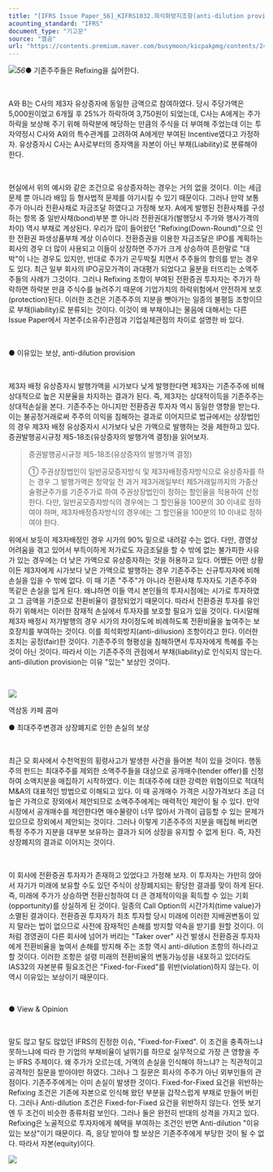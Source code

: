 ```yaml
---
title: "[IFRS Issue Paper_56]_KIFRS1032.희석화방지조항(anti-dilution provision)과 Fixed-for-Fixed ②"
acounting_standard: "IFRS"
document_type: "기고문"
source: "엘곰"
url: "https://contents.premium.naver.com/busymoon/kicpakpmg/contents/240303214944752jf"
---
```

![](https://n2.news.naver.com/l.gif?type=content)*56*● 기존주주들은 Refixing을 싫어한다.

​

A와 B는 C사의 제3자 유상증자에 동일한 금액으로 참여하였다. 당시 주당가액은 5,000원이었고 6개월 후 25%가 하락하여 3,750원이 되었는데, C사는 A에게는 주가하락을 보상해 주기 위해 하락분에 해당하는 만큼의 주식을 더 부여해 주었는데 이는 투자약정시 C사와 A와의 특수관계를 고려하여 A에게만 부여된 Incentive였다고 가정하자. 유상증자시 C사는 A사로부터의 증자액을 자본이 아닌 부채(Liability)로 분류해야 한다.

​

현실에서 위의 예시와 같은 조건으로 유상증자하는 경우는 거의 없을 것이다. 이는 세금 문제 뿐 아니라 배임 등 형사법적 문제를 야기시킬 수 있기 때문이다. 그러나 만약 보통주가 아니라 전환사채로 자금조달 하였다고 가정해 보자. A에게 발행된 전환사채를 구성하는 항목 중 일반사채(bond)부분 뿐 아니라 전환권대가(발행당시 주가와 행사가격의 차이) 역시 부채로 계상된다. 우리가 많이 들어왔던 "Refixing(Down-Round)"으로 인한 전환권 파생상품부채 계상 이슈이다. 전환증권을 이용한 자금조달은 IPO를 계획하는 회사의 경우 더 많이 사용되고 이들이 상장하면 주가가 크게 상승하여 흔한말로 "대박"이 나는 경우도 있지만, 반대로 주가가 곤두박질 치면서 주주들의 항의를 받는 경우도 있다. 최근 일부 회사의 IPO공모가격이 과대평가 되었다고 울분을 터뜨리는 소액주주들의 사례가 그것이다. 그러나 Refixing 조항이 부여된 전환증권 투자자는 주가가 하락하면 하락분 만큼 주식수를 늘려주기 때문에 기업가치의 하락위험에서 안전하게 보호(protection)된다. 이러한 조건은 기존주주의 지분을 뺏아가는 일종의 불평등 조항이므로 부채(liability)로 분류되는 것이다. 이것이 왜 부채이냐는 물음에 대해서는 다른 Issue Paper에서 자본주(소유주)관점과 기업실체관점의 차이로 설명한 바 있다.

​

● 이유있는 보상, anti-dilution provision​

​

제3자 배정 유상증자시 발행가액을 시가보다 낮게 발행한다면 제3자는 기존주주에 비해 상대적으로 높은 지분율을 차지하는 결과가 된다. 즉, 제3자는 상대적이득을 기존주주는 상대적손실을 본다. 기존주주는 아니지만 전환증권 투자자 역시 동일한 영향을 받는다. 이는 불공정거래로써 주주의 이익을 침해하는 결과로 이어지므로 법규에서는 상장법인의 경우 제3자 배정 유상증자시 시가보다 낮은 가액으로 발행하는 것을 제한하고 있다. 증권발행공시규정 제5-18조(유상증자의 발행가액 결정)을 읽어보자.

> 증권발행공시규정 제5-18조(유상증자의 발행가액 결정)
> 
> ① 주권상장법인이 일반공모증자방식 및 제3자배정증자방식으로 유상증자를 하는 경우 그 발행가액은 청약일 전 과거 제3거래일부터 제5거래일까지의 가중산술평균주가를 기준주가로 하여 주권상장법인이 정하는 할인율을 적용하여 산정한다. 다만, 일반공모증자방식의 경우에는 그 할인율을 100분의 30 이내로 정하여야 하며, 제3자배정증자방식의 경우에는 그 할인율을 100분의 10 이내로 정하여야 한다.​

위에서 보듯이 제3자배정인 경우 시가의 90% 밑으로 내려갈 수는 없다. 다만, 경영상 어려움을 겪고 있어서 부득이하게 저가로도 자금조달을 할 수 밖에 없는 불가피한 사유가 있는 경우에는 더 낮은 가액으로 유상증자하는 것을 허용하고 있다. 어쨌든 어떤 상황이든 제3자에게 시가보다 낮은 가액으로 발행하는 경우 기존주주는 신규투자자에 비해 손실을 입을 수 밖에 없다. 이 때 기존 "주주"가 아니라 전환사채 투자자도 기존주주와 똑같은 손실을 입게 된다. 왜냐하면 이들 역시 본인들의 투자시점에는 시가로 투자하였고 그 금액을 기준으로 전환비율이 결정되었기 때문이다. 따라서 전환증권 투자를 유인하기 위해서는 이러한 잠재적 손실에서 투자자를 보호할 필요가 있을 것이다. 다시말해 제3자 배정시 저가발행의 경우 시가의 차이정도에 비례하도록 전환비율을 높여주는 보호장치를 부여하는 것이다. 이를 희석화방지(anti-diliusion) 조항이라고 한다. 이러한 조치는 공정(fair)한 것이다. 기존주주의 형평성을 침해하면서 투자자에게 특혜를 주는 것이 아닌 것이다. 따라서 이는 기존주주의 관점에서 부채(liability)로 인식되지 않는다. anti-dilution provision는 이유 "있는" 보상인 것이다.​

​

![](https://dthumb-phinf.pstatic.net/dthumb?src=%22https://postfiles.pstatic.net/MjAyMzEyMjhfMTAw/MDAxNzAzNzcwMTk3ODcw.RPCsQIFQs_JzN31vlx8mdC0Qr_Dy3yMcaaBCOJsHr7wg.L7EMVfI0egi-BI0moVL0kEKUm42Nm6AAQ9AnfU7xr_wg.JPEG.busymoon/414942669_7289201111142722_6113783830419315323_n.jpg?type=w773%22&service=scs&type=w800)

역삼동 카페 콤마

● 최대주주변경과 상장폐지로 인한 손실의 보상​

​

최근 모 회사에서 수천억원의 횡령사고가 발생한 사건을 들어본 적이 있을 것이다. 행동주의 펀드는 최대주주를 제외한 소액주주들을 대상으로 공개매수(tender offer)를 신청하여 소액지분을 매집하기 시작하였다. 이는 최대주주에 대한 강력한 위협이므로 적대적 M&A의 대표적인 방법으로 이해되고 있다. 이 때 공개매수 가격은 시장가격보다 조금 더 높은 가격으로 장외에서 제안되므로 소액주주에게는 매력적인 제안이 될 수 있다. 만약 시장에서 공개매수를 제안한다면 매수물량이 너무 많아서 가격이 급등할 수 있는 문제가 있으므로 장외에서 제안되는 것이다. 그러나 이렇게 기존주주의 지분을 매집해 버리면 특정 주주가 지분을 대부분 보유하는 결과가 되어 상장을 유지할 수 없게 된다. 즉, 자진상장폐지의 결과로 이어지는 것이다.

​

이 회사에 전환증권 투자자가 존재하고 있었다고 가정해 보자. 이 투자자는 가만히 앉아서 자기가 미래에 보유할 수도 있던 주식이 상장폐지되는 황당한 결과를 맞이 하게 된다. 즉, 미래에 주가가 상승하면 전환신청하여 더 큰 경제적이익을 획득할 수 있는 기회(opportunity)를 상실하게 된 것이다. 일종의 Call Option의 시간가치(time value)가 소멸된 결과이다. 전환증권 투자자가 최초 투자할 당시 미래에 이러한 지배권변동이 있지 말라는 법이 없으므로 사전에 잠재적인 손해를 방지할 약속을 받기를 원할 것이다. 이처럼 경영권이 다른 회사에 넘어가 버리는 "Taker over" 사건 발생시 전환증권 투자자에게 전환비율을 높여서 손해를 방지해 주는 조항 역시 anti-dilution 조항의 하나라고 할 것이다. 이러한 조항은 설령 미래의 전환비율의 변동가능성을 내포하고 있더라도 IAS32의 자본분류 필요조건은 "Fixed-for-Fixed"를 위반(violation)하지 않는다. 이 역시 이유있는 보상이기 때문이다.​

​

● View & Opinion​

​

말도 많고 탈도 많았던 IFRS의 진정한 이슈, "Fixed-for-Fixed". 이 조건을 충족하느냐 못하느냐에 따라 한 기업의 부채비율이 널뛰기를 하므로 실무적으로 가장 큰 영향을 주는 IFRS 주제이다. 왜 주가가 오르는데, 거액의 손실을 인식해야 하느냐? 는 직관적이고 공격적인 질문을 받아야만 하였다. 그러나 그 질문은 회사의 주주가 아닌 외부인들의 관점이다. 기존주주에게는 이미 손실이 발생한 것이다. Fixed-for-Fixed 요건을 위반하는 Refixing 조건은 기존에 자본으로 인식해 왔던 부분을 갑작스럽게 부채로 만들어 버린다. 그러나 Anti-dilution 조건은 Fixed-for-Fixed 요건을 위반하지 않는다. 언뜻 보기엔 두 조건이 비슷한 종류처럼 보인다. 그러나 둘은 완전히 반대의 성격을 가지고 있다. Refixing은 노골적으로 투자자에게 혜택을 부여하는 조건인 반면 Anti-dilution "이유있는 보상"이기 때문이다. 즉, 응당 받아야 할 보상은 기존주주에게 부당한 것이 될 수 없다. 따라서 자본(equity)이다.

[![](https://dthumb-phinf.pstatic.net/dthumb?src=%22https://storep-phinf.pstatic.net/cafe_004/original_28.png?type=p100_100%22&service=scs&type=w800)](https://contents.premium.naver.com/busymoon/kicpakpmg/contents/#)

​